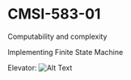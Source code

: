# CMSI-583-01
Computability and complexity 

Implementing Finite State Machine

Elevator:
![Alt Text]()
